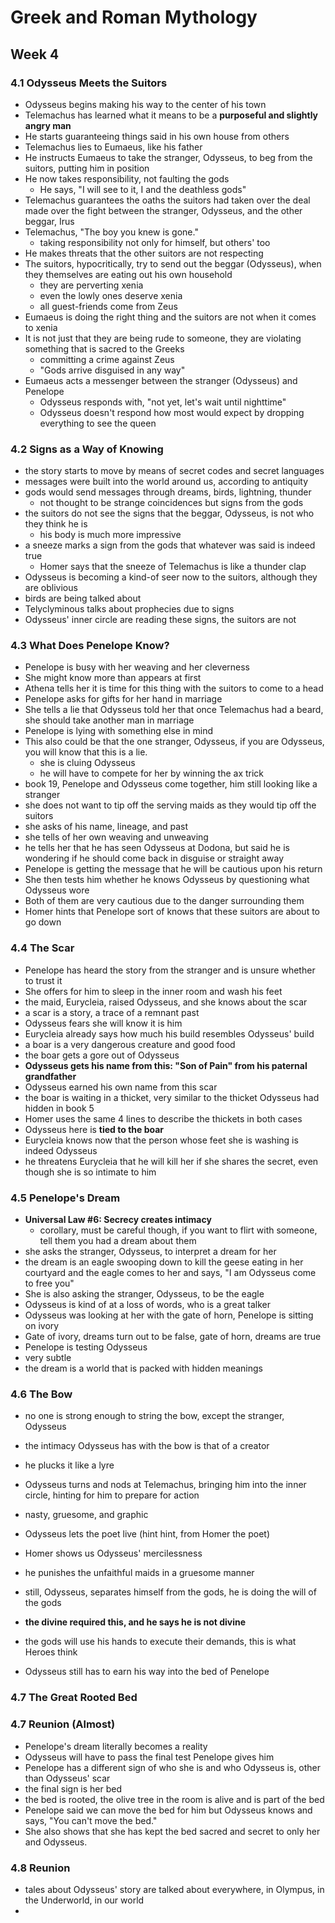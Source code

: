 # Greek and Roman Mythology

## Week 4

### 4.1 Odysseus Meets the Suitors

- Odysseus begins making his way to the center of his town
- Telemachus has learned what it means to be a **purposeful and slightly angry man**
- He starts guaranteeing things said in his own house from others
- Telemachus lies to Eumaeus, like his father
- He instructs Eumaeus to take the stranger, Odysseus, to beg from the suitors, putting him in position
- He now takes responsibility, not faulting the gods
  - He says, "I will see to it, I and the deathless gods"
- Telemachus guarantees the oaths the suitors had taken over the deal made over the fight between the stranger, Odysseus, and the other beggar, Irus
- Telemachus, "The boy you knew is gone."
  - taking responsibility not only for himself, but others' too
- He makes threats that the other suitors are not respecting
- The suitors, hypocritically, try to send out the beggar (Odysseus), when they themselves are eating out his own household
  - they are perverting xenia
  - even the lowly ones deserve xenia
  - all guest-friends come from Zeus
- Eumaeus is doing the right thing and the suitors are not when it comes to xenia
- It is not just that they are being rude to someone, they are violating something that is sacred to the Greeks
  - committing a crime against Zeus
  - "Gods arrive disguised in any way"
- Eumaeus acts a messenger between the stranger (Odysseus) and Penelope
  - Odysseus responds with, "not yet, let's wait until nighttime"
  - Odysseus doesn't respond how most would expect by dropping everything to see the queen

### 4.2 Signs as a Way of Knowing

- the story starts to move by means of secret codes and secret languages
- messages were built into the world around us, according to antiquity
- gods would send messages through dreams, birds, lightning, thunder
  - not thought to be strange coincidences but signs from the gods
- the suitors do not see the signs that the beggar, Odysseus, is not who they think he is
  - his body is much more impressive
- a sneeze marks a sign from the gods that whatever was said is indeed true
  - Homer says that the sneeze of Telemachus is like a thunder clap
- Odysseus is becoming a kind-of seer now to the suitors, although they are oblivious
- birds are being talked about
- Telyclyminous talks about prophecies due to signs
- Odysseus' inner circle are reading these signs, the suitors are not
### 4.3 What Does Penelope Know?

- Penelope is busy with her weaving and her cleverness
- She might know more than appears at first
- Athena tells her it is time for this thing with the suitors to come to a head
- Penelope asks for gifts for her hand in marriage
- She tells a lie that Odysseus told her that once Telemachus had a beard, she should take another man in marriage
- Penelope is lying with something else in mind
- This also could be that the one stranger, Odysseus, if you are Odysseus, you will know that this is a lie.
  - she is cluing Odysseus
  - he will have to compete for her by winning the ax trick
- book 19, Penelope and Odysseus come together, him still looking like a stranger
- she does not want to tip off the serving maids as they would tip off the suitors
- she asks of his name, lineage, and past
- she tells of her own weaving and unweaving
- he tells her that he has seen Odysseus at Dodona, but said he is wondering if he should come back in disguise or straight away
- Penelope is getting the message that he will be cautious upon his return
- She then tests him whether he knows Odysseus by questioning what Odysseus wore
- Both of them are very cautious due to the danger surrounding them
- Homer hints that Penelope sort of knows that these suitors are about to go down

### 4.4 The Scar

- Penelope has heard the story from the stranger and is unsure whether to trust it
- She offers for him to sleep in the inner room and wash his feet
- the maid, Eurycleia, raised Odysseus, and she knows about the scar
- a scar is a story, a trace of a remnant past
- Odysseus fears she will know it is him
- Eurycleia already says how much his build resembles Odysseus' build
- a boar is a very dangerous creature and good food
- the boar gets a gore out of Odysseus
- **Odysseus gets his name from this: "Son of Pain" from his paternal grandfather**
- Odysseus earned his own name from this scar
- the boar is waiting in a thicket, very similar to the thicket Odysseus had hidden in book 5
- Homer uses the same 4 lines to describe the thickets in both cases
- Odysseus here is **tied to the boar**
- Eurycleia knows now that the person whose feet she is washing is indeed Odysseus
- he threatens Eurycleia that he will kill her if she shares the secret, even though she is so intimate to him

### 4.5 Penelope's Dream

- **Universal Law #6: Secrecy creates intimacy**
  - corollary, must be careful though, if you want to flirt with someone, tell them you had a dream about them
- she asks the stranger, Odysseus, to interpret a dream for her
- the dream is an eagle swooping down to kill the geese eating in her courtyard and the eagle comes to her and says, "I am Odysseus come to free you"
- She is also asking the stranger, Odysseus, to be the eagle
- Odysseus is kind of at a loss of words, who is a great talker
- Odysseus was looking at her with the gate of horn, Penelope is sitting on ivory
- Gate of ivory, dreams turn out to be false, gate of horn, dreams are true
- Penelope is testing Odysseus
- very subtle
- the dream is a world that is packed with hidden meanings

### 4.6 The Bow

- no one is strong enough to string the bow, except the stranger, Odysseus
- the intimacy Odysseus has with the bow is that of a creator
- he plucks it like a lyre
- Odysseus turns and nods at Telemachus, bringing him into the inner circle, hinting for him to prepare for action

- nasty, gruesome, and graphic
- Odysseus lets the poet live (hint hint, from Homer the poet)
- Homer shows us Odysseus' mercilessness
- he punishes the unfaithful maids in a gruesome manner
- still, Odysseus, separates himself from the gods, he is doing the will of the gods
- **the divine required this, and he says he is not divine**
- the gods will use his hands to execute their demands, this is what Heroes think
- Odysseus still has to earn his way into the bed of Penelope

### 4.7 The Great Rooted Bed

### 4.7 Reunion (Almost)

- Penelope's dream literally becomes a reality
- Odysseus will have to pass the final test Penelope gives him
- Penelope has a different sign of who she is and who Odysseus is, other than Odysseus' scar
- the final sign is her bed
- the bed is rooted, the olive tree in the room is alive and is part of the bed
- Penelope said we can move the bed for him but Odysseus knows and says, "You can't move the bed."
- She also shows that she has kept the bed sacred and secret to only her and Odysseus.

### 4.8 Reunion

- tales about Odysseus' story are talked about everywhere, in Olympus, in the Underworld, in our world
- 